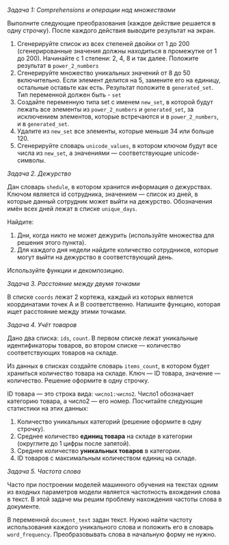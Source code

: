 *Задача 1: Comprehensions и операции над множествами*

Выполните следующие преобразования (каждое действие решается в одну строчку). После каждого действия выводите результат на экран.

1. Сгенерируйте список из всех степеней двойки от 1 до 200 (сгенерированные значения должны находиться в промежутке от 1 до 200). Начинайте с 1 степени: 2, 4, 8 и так далее. Положите результат в `power_2_numbers`
2. Сгенерируйте множество уникальных значений от 8 до 50 включительно. Если элемент делится на 5, замените его на единицу, остальные оставьте как есть. Результат положите в `generated_set`. Тип переменной должен быть - `set`
3. Создайте переменную типа set с именем `new_set`, в которой будут лежать все элементы  из `power_2_numbers` и `generated_set`, за исключением элементов, которые встречаются и в `power_2_numbers`, и в `generated_set`.
4. Удалите из `new_set` все элементы, которые меньше 34 или больше 120.
5. Сгенерируйте словарь `unicode_values`, в котором ключом будут все числа из `new_set`, а значениями — соответствующие unicode-символы. 

*Задача 2. Дежурство*

Дан словарь `shedule`, в котором хранится информация о дежурствах. Ключом является id сотрудника, значением — список из дней, в которые данный сотрудник может выйти на дежурство. Обозначения имён всех дней лежат в списке `unique_days`. 

Найдите:

1.   Дни, когда никто не может дежурить (используйте множества для решения этого пункта).
2.   Для каждого дня недели найдите количество сотрудников, которые могут выйти на дежурство в соответствующий день.

Используйте функции и декомпозицию.

*Задача 3. Расстояние между двумя точками*

В списке `coords` лежат 2 кортежа, каждый из которых является координатами точек A и B соответственно. Напишите функцию, которая ищет расстояние между этими точками.

*Задача 4. Учёт товаров*

Дано два списка: `ids`, `count`. В первом списке лежат уникальные идентификаторы товаров, во втором списке — количество соответствующих товаров на складе. 

Из данных в списках создайте словарь `items_count`, в котором будет храниться количество товара на складе. Ключ — ID товара, значение — количество. Решение оформите в одну строчку.

ID товара — это строка вида: `число1:число2`. Число1 обозначает категорию товара, а число2 — его номер. Посчитайте следующие статистики на этих данных:
1. Количество уникальных категорий (решение оформите в одну строчку).
2. Среднее количество **единиц товара** на складе в категории (округлите до 1 цифры после запятой).
3. Среднее количество **уникальных товаров** в категории.
4. ID товаров с максимальным количеством единиц на складе.


*Задача 5. Частота слова*

Часто при построении моделей машинного обучения на текстах одним из входных параметров модели является частотность вхождения слова в текст. В этой задаче мы решим проблему нахождения частоты слова в документе.

В переменной `document_text` задан текст. Нужно найти частоту использования каждого уникального слова и положить его в словарь `word_frequency`. Преобразовывать слова в начальную форму не нужно.



